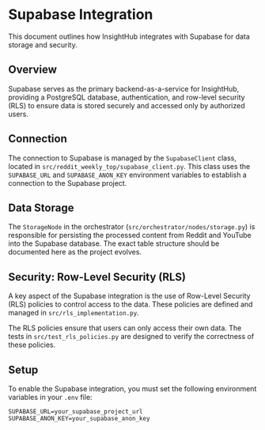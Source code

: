 # Supabase Integration

This document outlines how InsightHub integrates with Supabase for data storage and security.

## Overview

Supabase serves as the primary backend-as-a-service for InsightHub, providing a PostgreSQL database, authentication, and row-level security (RLS) to ensure data is stored securely and accessed only by authorized users.

## Connection

The connection to Supabase is managed by the `SupabaseClient` class, located in `src/reddit_weekly_top/supabase_client.py`. This class uses the `SUPABASE_URL` and `SUPABASE_ANON_KEY` environment variables to establish a connection to the Supabase project.

## Data Storage

The `StorageNode` in the orchestrator (`src/orchestrator/nodes/storage.py`) is responsible for persisting the processed content from Reddit and YouTube into the Supabase database. The exact table structure should be documented here as the project evolves.

## Security: Row-Level Security (RLS)

A key aspect of the Supabase integration is the use of Row-Level Security (RLS) policies to control access to the data. These policies are defined and managed in `src/rls_implementation.py`.

The RLS policies ensure that users can only access their own data. The tests in `src/test_rls_policies.py` are designed to verify the correctness of these policies.

## Setup

To enable the Supabase integration, you must set the following environment variables in your `.env` file:

```
SUPABASE_URL=your_supabase_project_url
SUPABASE_ANON_KEY=your_supabase_anon_key
```
